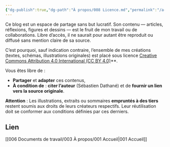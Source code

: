 ```yaml
---
{"dg-publish":true,"dg-path":"À propos/008 Licence.md","permalink":"/a-propos/008-licence/","dgPassFrontmatter":true}
---
```


Ce blog est un espace de partage sans but lucratif. Son contenu — articles, réflexions, figures et dessins — est le fruit de mon travail ou de collaborations. Libre d’accès, il ne saurait pour autant être reproduit ou diffusé sans mention claire de sa source.

C’est pourquoi, sauf indication contraire, l’ensemble de mes créations (textes, schémas, illustrations originales) est placé sous licence [Creative Commons Attribution 4.0 International (CC BY 4.0)](https://creativecommons.org/licenses/by/4.0/deed.fr)**.

Vous êtes libre de :
- **Partager** et **adapter** ces contenus,
- **À condition de** : **citer l’auteur** (Sébastien Dathané) et de **fournir un lien vers la source originale**.

**Attention** : Les illustrations, extraits ou sommaires **empruntés à des tiers** restent soumis aux droits de leurs créateurs respectifs. Leur réutilisation doit se conformer aux conditions définies par ces derniers.

## Lien
[[006 Documents de travail/003 À propos/001 Accueil\|001 Accueil]]